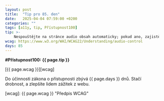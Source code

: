 ```yaml
---
layout: post
title:  "Tip pro 85. den"
date:   2025-04-04 07:59:00 +0200
categories: ""
tags: [a11y, tip, Přístupnost100]
tip: >- 
    Nespouštějte na stránce audio obsah automaticky; pokud ano, zajistěte možnost okamžitého ztlumení nebo pauzy zvuku.
wcag: https://www.w3.org/WAI/WCAG22/Understanding/audio-control
days: 85
---
```

**#Přístupnost100: {{ page.tip }}**

[{{ page.wcag }}][wcag]

Do účinnosti zákona o přístupnosti zbývá {{ page.days }} dnů. Stačí drobnost, a zlepšíte lidem zážitek z webu.

[wcag]: {{ page.wcag }} "Předpis WCAG"
